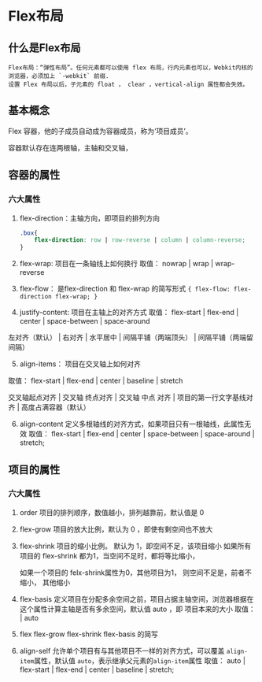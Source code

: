 # Flex布局
## 什么是Flex布局
	Flex布局：“弹性布局”。任何元素都可以使用 flex 布局，行内元素也可以，Webkit内核的浏览器，必须加上 `-webkit` 前缀.
	设置 Flex 布局以后，子元素的 float ， clear ，vertical-align 属性都会失效。

## 基本概念

Flex 容器，他的子成员自动成为容器成员，称为‘项目成员’。

容器默认存在连两根轴，主轴和交叉轴，

## 容器的属性
### 六大属性

1. flex-direction：主轴方向，即项目的排列方向
	```css
	.box{
		flex-direction: row | row-reverse | column | column-reverse;
	}
	```
2. flex-wrap: 项目在一条轴线上如何换行
取值： nowrap | wrap | wrap-reverse

3. flex-flow： 是flex-direction 和 flex-wrap 的简写形式
`{ flex-flow: flex-direction flex-wrap; }`

4. justify-content: 项目在主轴上的对齐方式
  取值： flex-start | flex-end | center | space-between | space-around

  左对齐（默认） | 右对齐 | 水平居中 |  间隔平铺（两端顶头） | 间隔平铺（两端留间隔） 

5. align-items： 项目在交叉轴上如何对齐

  取值： flex-start | flex-end | center | baseline | stretch 

  交叉轴起点对齐 | 交叉轴 终点对齐 | 交叉轴 中点 对齐 | 项目的第一行文字基线对齐 | 高度占满容器（默认）

6. align-content 定义多根轴线的对齐方式，如果项目只有一根轴线，此属性无效
取值： flex-start | flex-end | center | space-between | space-around | stretch;

## 项目的属性 
### 六大属性
1. order 项目的排列顺序，数值越小，排列越靠前，默认值是 0 

2. flex-grow 项目的放大比例，默认为 0 ，即使有剩空间也不放大

3. flex-shrink 项目的缩小比例。
	默认为 1，即空间不足，该项目缩小 如果所有项目的 flex-shrink 都为1，当空间不足时，都将等比缩小，

	如果一个项目的 felx-shrink属性为0，其他项目为1， 则空间不足是，前者不缩小， 其他缩小
4. flex-basis 定义项目在分配多余空间之前，项目占据主轴空间，浏览器根据在这个属性计算主轴是否有多余空间，默认值 auto ，即 项目本来的大小
取值：  <length> | auto

5. flex flex-grow flex-shrink flex-basis 的简写

6. align-self 允许单个项目有与其他项目不一样的对齐方式，可以覆盖 `align-item`属性，默认值 `auto`，表示继承父元素的`align-item`属性
取值： auto | flex-start | flex-end | center | baseline | stretch;